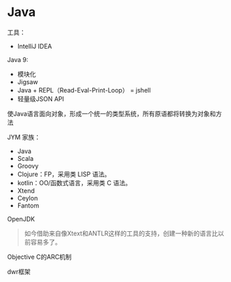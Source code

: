 # Java


工具：

* IntelliJ IDEA

Java 9:

* 模块化
* Jigsaw
* Java + REPL（Read-Eval-Print-Loop） = jshell
* 轻量级JSON API

使Java语言面向对象，形成一个统一的类型系统，所有原语都将转换为对象和方法

JYM 家族：

* Java
* Scala
* Groovy
* Clojure：FP，采用类 LISP 语法。
* kotlin：OO/函数式语言，采用类 C 语法。
* Xtend
* Ceylon
* Fantom

OpenJDK

> 如今借助来自像Xtext和ANTLR这样的工具的支持，创建一种新的语言比以前容易多了。

Objective C的ARC机制

dwr框架